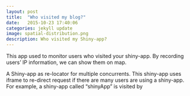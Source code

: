 ```yaml
---
layout: post
title:  "Who visited my blog?"
date:   2015-10-23 17:40:06
categories: jekyll update
image: spatial-distribution.png
description: Who visited my Shiny-app?
---
```

This app used to monitor users who visited your shiny-app. By recording users’ IP information, we can show them on map.


A Shiny-app as re-locator for multiple concurrents.
This shiny-app uses iframe to re-direct request if there are many users are using a shiny-app. For example, a shiny-app called “shinyApp” is visited by 
